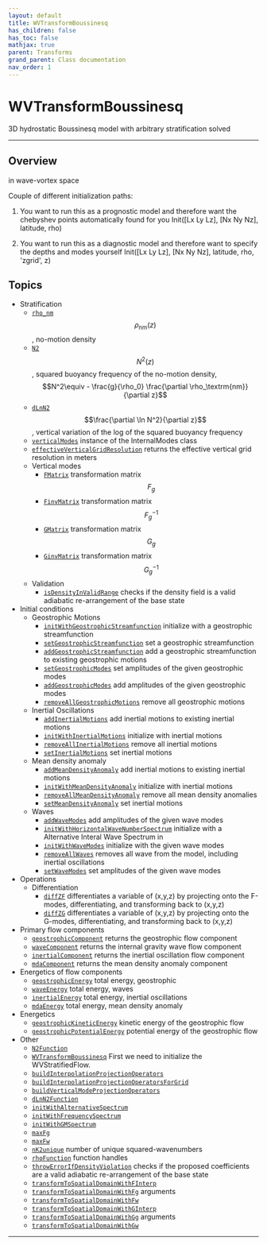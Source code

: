 ```yaml
---
layout: default
title: WVTransformBoussinesq
has_children: false
has_toc: false
mathjax: true
parent: Transforms
grand_parent: Class documentation
nav_order: 1
---
```


#  WVTransformBoussinesq

3D hydrostatic Boussinesq model with arbitrary stratification solved


---

## Overview
  in wave-vortex space
 
  Couple of different initialization paths:
  1) You want to run this as a prognostic model and therefore want
     the chebyshev points automatically found for you
        Init([Lx Ly Lz], [Nx Ny Nz], latitude, rho)
 
  2) You want to run this as a diagnostic model and therefore want
     to specify the depths and modes yourself
        Init([Lx Ly Lz], [Nx Ny Nz], latitude, rho, 'zgrid', z)


## Topics
+ Stratification
  + [`rho_nm`](/classes/transforms/wvtransformboussinesq/rho_nm.html) $$\rho_\textrm{nm}(z)$$, no-motion density
  + [`N2`](/classes/transforms/wvtransformboussinesq/n2.html) $$N^2(z)$$, squared buoyancy frequency of the no-motion density, $$N^2\equiv - \frac{g}{\rho_0} \frac{\partial \rho_\textrm{nm}}{\partial z}$$
  + [`dLnN2`](/classes/transforms/wvtransformboussinesq/dlnn2.html) $$\frac{\partial \ln N^2}{\partial z}$$, vertical variation of the log of the squared buoyancy frequency
  + [`verticalModes`](/classes/transforms/wvtransformboussinesq/verticalmodes.html) instance of the InternalModes class
  + [`effectiveVerticalGridResolution`](/classes/transforms/wvtransformboussinesq/effectiveverticalgridresolution.html) returns the effective vertical grid resolution in meters
  + Vertical modes
    + [`FMatrix`](/classes/transforms/wvtransformboussinesq/fmatrix.html) transformation matrix $$F_g$$
    + [`FinvMatrix`](/classes/transforms/wvtransformboussinesq/finvmatrix.html) transformation matrix $$F_g^{-1}$$
    + [`GMatrix`](/classes/transforms/wvtransformboussinesq/gmatrix.html) transformation matrix $$G_g$$
    + [`GinvMatrix`](/classes/transforms/wvtransformboussinesq/ginvmatrix.html) transformation matrix $$G_g^{-1}$$
  + Validation
    + [`isDensityInValidRange`](/classes/transforms/wvtransformboussinesq/isdensityinvalidrange.html) checks if the density field is a valid adiabatic re-arrangement of the base state
+ Initial conditions
  + Geostrophic Motions
    + [`initWithGeostrophicStreamfunction`](/classes/transforms/wvtransformboussinesq/initwithgeostrophicstreamfunction.html) initialize with a geostrophic streamfunction
    + [`setGeostrophicStreamfunction`](/classes/transforms/wvtransformboussinesq/setgeostrophicstreamfunction.html) set a geostrophic streamfunction
    + [`addGeostrophicStreamfunction`](/classes/transforms/wvtransformboussinesq/addgeostrophicstreamfunction.html) add a geostrophic streamfunction to existing geostrophic motions
    + [`setGeostrophicModes`](/classes/transforms/wvtransformboussinesq/setgeostrophicmodes.html) set amplitudes of the given geostrophic modes
    + [`addGeostrophicModes`](/classes/transforms/wvtransformboussinesq/addgeostrophicmodes.html) add amplitudes of the given geostrophic modes
    + [`removeAllGeostrophicMotions`](/classes/transforms/wvtransformboussinesq/removeallgeostrophicmotions.html) remove all geostrophic motions
  + Inertial Oscillations
    + [`addInertialMotions`](/classes/transforms/wvtransformboussinesq/addinertialmotions.html) add inertial motions to existing inertial motions
    + [`initWithInertialMotions`](/classes/transforms/wvtransformboussinesq/initwithinertialmotions.html) initialize with inertial motions
    + [`removeAllInertialMotions`](/classes/transforms/wvtransformboussinesq/removeallinertialmotions.html) remove all inertial motions
    + [`setInertialMotions`](/classes/transforms/wvtransformboussinesq/setinertialmotions.html) set inertial motions
  + Mean density anomaly
    + [`addMeanDensityAnomaly`](/classes/transforms/wvtransformboussinesq/addmeandensityanomaly.html) add inertial motions to existing inertial motions
    + [`initWithMeanDensityAnomaly`](/classes/transforms/wvtransformboussinesq/initwithmeandensityanomaly.html) initialize with inertial motions
    + [`removeAllMeanDensityAnomaly`](/classes/transforms/wvtransformboussinesq/removeallmeandensityanomaly.html) remove all mean density anomalies
    + [`setMeanDensityAnomaly`](/classes/transforms/wvtransformboussinesq/setmeandensityanomaly.html) set inertial motions
  + Waves
    + [`addWaveModes`](/classes/transforms/wvtransformboussinesq/addwavemodes.html) add amplitudes of the given wave modes
    + [`initWithHorizontalWaveNumberSpectrum`](/classes/transforms/wvtransformboussinesq/initwithhorizontalwavenumberspectrum.html) initialize with a Alternative Interal Wave Spectrum in
    + [`initWithWaveModes`](/classes/transforms/wvtransformboussinesq/initwithwavemodes.html) initialize with the given wave modes
    + [`removeAllWaves`](/classes/transforms/wvtransformboussinesq/removeallwaves.html) removes all wave from the model, including inertial oscillations
    + [`setWaveModes`](/classes/transforms/wvtransformboussinesq/setwavemodes.html) set amplitudes of the given wave modes
+ Operations
  + Differentiation
    + [`diffZF`](/classes/transforms/wvtransformboussinesq/diffzf.html) differentiates a variable of (x,y,z) by projecting onto the F-modes, differentiating, and transforming back to (x,y,z)
    + [`diffZG`](/classes/transforms/wvtransformboussinesq/diffzg.html) differentiates a variable of (x,y,z) by projecting onto the G-modes, differentiating, and transforming back to (x,y,z)
+ Primary flow components
  + [`geostrophicComponent`](/classes/transforms/wvtransformboussinesq/geostrophiccomponent.html) returns the geostrophic flow component
  + [`waveComponent`](/classes/transforms/wvtransformboussinesq/wavecomponent.html) returns the internal gravity wave flow component
  + [`inertialComponent`](/classes/transforms/wvtransformboussinesq/inertialcomponent.html) returns the inertial oscillation flow component
  + [`mdaComponent`](/classes/transforms/wvtransformboussinesq/mdacomponent.html) returns the mean density anomaly component
+ Energetics of flow components
  + [`geostrophicEnergy`](/classes/transforms/wvtransformboussinesq/geostrophicenergy.html) total energy, geostrophic
  + [`waveEnergy`](/classes/transforms/wvtransformboussinesq/waveenergy.html) total energy, waves
  + [`inertialEnergy`](/classes/transforms/wvtransformboussinesq/inertialenergy.html) total energy, inertial oscillations
  + [`mdaEnergy`](/classes/transforms/wvtransformboussinesq/mdaenergy.html) total energy, mean density anomaly
+ Energetics
  + [`geostrophicKineticEnergy`](/classes/transforms/wvtransformboussinesq/geostrophickineticenergy.html) kinetic energy of the geostrophic flow
  + [`geostrophicPotentialEnergy`](/classes/transforms/wvtransformboussinesq/geostrophicpotentialenergy.html) potential energy of the geostrophic flow
+ Other
  + [`N2Function`](/classes/transforms/wvtransformboussinesq/n2function.html) 
  + [`WVTransformBoussinesq`](/classes/transforms/wvtransformboussinesq/wvtransformboussinesq.html) First we need to initialize the WVStratifiedFlow.
  + [`buildInterpolationProjectionOperators`](/classes/transforms/wvtransformboussinesq/buildinterpolationprojectionoperators.html) 
  + [`buildInterpolationProjectionOperatorsForGrid`](/classes/transforms/wvtransformboussinesq/buildinterpolationprojectionoperatorsforgrid.html) 
  + [`buildVerticalModeProjectionOperators`](/classes/transforms/wvtransformboussinesq/buildverticalmodeprojectionoperators.html) 
  + [`dLnN2Function`](/classes/transforms/wvtransformboussinesq/dlnn2function.html) 
  + [`initWithAlternativeSpectrum`](/classes/transforms/wvtransformboussinesq/initwithalternativespectrum.html) 
  + [`initWithFrequencySpectrum`](/classes/transforms/wvtransformboussinesq/initwithfrequencyspectrum.html) 
  + [`initWithGMSpectrum`](/classes/transforms/wvtransformboussinesq/initwithgmspectrum.html) 
  + [`maxFg`](/classes/transforms/wvtransformboussinesq/maxfg.html) 
  + [`maxFw`](/classes/transforms/wvtransformboussinesq/maxfw.html) 
  + [`nK2unique`](/classes/transforms/wvtransformboussinesq/nk2unique.html) number of unique squared-wavenumbers
  + [`rhoFunction`](/classes/transforms/wvtransformboussinesq/rhofunction.html) function handles
  + [`throwErrorIfDensityViolation`](/classes/transforms/wvtransformboussinesq/throwerrorifdensityviolation.html) checks if the proposed coefficients are a valid adiabatic re-arrangement of the base state
  + [`transformToSpatialDomainWithFInterp`](/classes/transforms/wvtransformboussinesq/transformtospatialdomainwithfinterp.html) 
  + [`transformToSpatialDomainWithFg`](/classes/transforms/wvtransformboussinesq/transformtospatialdomainwithfg.html) arguments
  + [`transformToSpatialDomainWithFw`](/classes/transforms/wvtransformboussinesq/transformtospatialdomainwithfw.html) 
  + [`transformToSpatialDomainWithGInterp`](/classes/transforms/wvtransformboussinesq/transformtospatialdomainwithginterp.html) 
  + [`transformToSpatialDomainWithGg`](/classes/transforms/wvtransformboussinesq/transformtospatialdomainwithgg.html) arguments
  + [`transformToSpatialDomainWithGw`](/classes/transforms/wvtransformboussinesq/transformtospatialdomainwithgw.html) 


---
